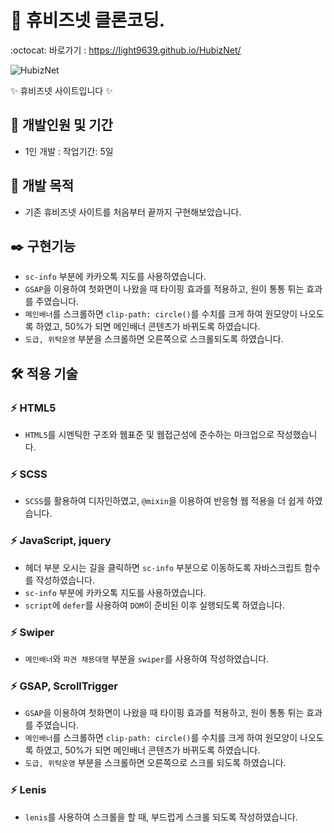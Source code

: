 # 🔴 휴비즈넷 클론코딩.
:octocat: 바로가기 : https://light9639.github.io/HubizNet/

<img src="https://github.com/light9639/HubizNet/assets/95972251/7e8ba18e-275e-4b02-88a2-46a2efca23d1" alt="HubizNet" /><br/>

✨ 휴비즈넷 사이트입니다 ✨
## :calendar: 개발인원 및 기간
- 1인 개발 : 작업기간: 5일
## :dart: 개발 목적
- 기존 휴비즈넷 사이트를 처음부터 끝까지 구현해보았습니다.
## :black_nib: 구현기능
- `sc-info` 부분에 카카오톡 지도를 사용하였습니다.
- `GSAP`을 이용하여 첫화면이 나왔을 때 타이핑 효과를 적용하고, 원이 통통 튀는 효과를 주였습니다.
- `메인배너`를 스크롤하면 `clip-path: circle()`를 수치를 크게 하여 원모양이 나오도록 하였고, 50%가 되면 메인배너 콘텐츠가 바뀌도록 하였습니다.
- `도급, 위탁운영` 부분을 스크롤하면 오른쪽으로 스크롤되도록 하였습니다.
## :hammer_and_wrench: 적용 기술
### :zap: HTML5
- `HTML5`를 시멘틱한 구조와 웹표준 및 웹접근성에 준수하는 마크업으로 작성했습니다.
### :zap: SCSS
- `SCSS`를 활용하여 디자인하였고, `@mixin`을 이용하여 반응형 웹 적용을 더 쉽게 하였습니다.
### :zap: JavaScript, jquery
- 헤더 부분 오시는 길을 클릭하면 `sc-info` 부분으로 이동하도록 자바스크립트 함수를 작성하였습니다.
- `sc-info` 부분에 카카오톡 지도를 사용하였습니다.
- `script`에 `defer`를 사용하여 `DOM`이 준비된 이후 실행되도록 하였습니다.
### :zap: Swiper
- `메인배너`와 `파견 채용대행` 부분을 `swiper`를 사용하여 작성하였습니다.
### :zap: GSAP, ScrollTrigger
- `GSAP`을 이용하여 첫화면이 나왔을 때 타이핑 효과를 적용하고, 원이 통통 튀는 효과를 주였습니다.
- `메인배너`를 스크롤하면 `clip-path: circle()`를 수치를 크게 하여 원모양이 나오도록 하였고, 50%가 되면 메인배너 콘텐츠가 바뀌도록 하였습니다.
- `도급, 위탁운영` 부분을 스크롤하면 오른쪽으로 스크롤 되도록 하였습니다.
### :zap: Lenis
- `lenis`를 사용하여 스크롤을 할 때, 부드럽게 스크롤 되도록 작성하였습니다.
